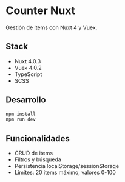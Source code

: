 # Counter Nuxt

Gestión de items con Nuxt 4 y Vuex.

## Stack

- Nuxt 4.0.3
- Vuex 4.0.2
- TypeScript
- SCSS

## Desarrollo

```bash
npm install
npm run dev
```

## Funcionalidades

- CRUD de items
- Filtros y búsqueda
- Persistencia localStorage/sessionStorage
- Límites: 20 items máximo, valores 0-100
